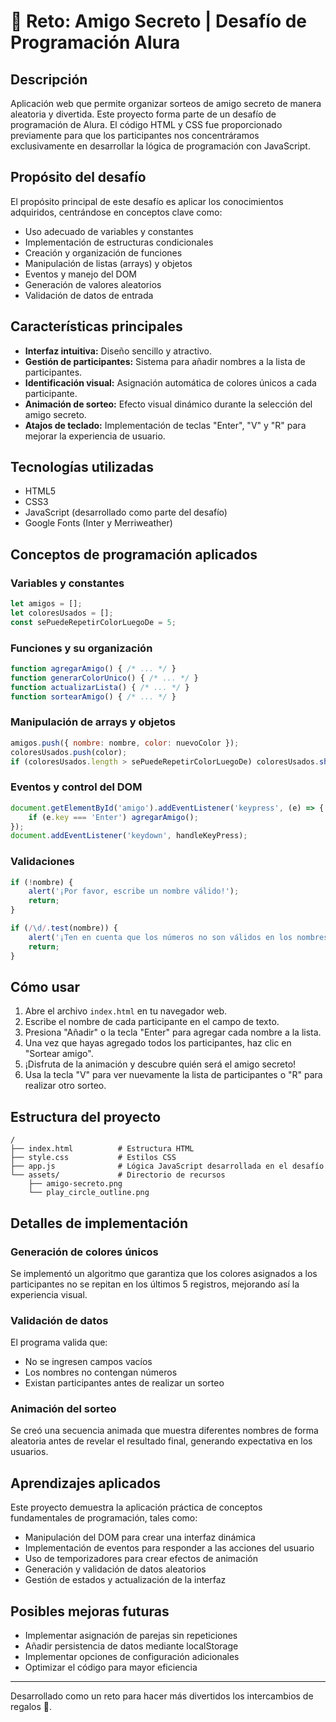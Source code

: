 # 🎁 Reto: Amigo Secreto | Desafío de Programación Alura

## Descripción
Aplicación web que permite organizar sorteos de amigo secreto de manera aleatoria y divertida. Este proyecto forma parte de un desafío de programación de Alura. El código HTML y CSS fue proporcionado previamente para que los participantes nos concentráramos exclusivamente en desarrollar la lógica de programación con JavaScript.

## Propósito del desafío

El propósito principal de este desafío es aplicar los conocimientos adquiridos, centrándose en conceptos clave como:

- Uso adecuado de variables y constantes
- Implementación de estructuras condicionales
- Creación y organización de funciones
- Manipulación de listas (arrays) y objetos
- Eventos y manejo del DOM
- Generación de valores aleatorios
- Validación de datos de entrada

## Características principales

- **Interfaz intuitiva:** Diseño sencillo y atractivo.
- **Gestión de participantes:** Sistema para añadir nombres a la lista de participantes.
- **Identificación visual:** Asignación automática de colores únicos a cada participante.
- **Animación de sorteo:** Efecto visual dinámico durante la selección del amigo secreto.
- **Atajos de teclado:** Implementación de teclas "Enter", "V" y "R" para mejorar la experiencia de usuario.

## Tecnologías utilizadas

- HTML5
- CSS3 
- JavaScript (desarrollado como parte del desafío)
- Google Fonts (Inter y Merriweather)

## Conceptos de programación aplicados

### Variables y constantes
```javascript
let amigos = [];
let coloresUsados = [];
const sePuedeRepetirColorLuegoDe = 5;
```

### Funciones y su organización
```javascript
function agregarAmigo() { /* ... */ }
function generarColorUnico() { /* ... */ }
function actualizarLista() { /* ... */ }
function sortearAmigo() { /* ... */ }
```

### Manipulación de arrays y objetos
```javascript
amigos.push({ nombre: nombre, color: nuevoColor });
coloresUsados.push(color);
if (coloresUsados.length > sePuedeRepetirColorLuegoDe) coloresUsados.shift();
```

### Eventos y control del DOM
```javascript
document.getElementById('amigo').addEventListener('keypress', (e) => {
    if (e.key === 'Enter') agregarAmigo();
});
document.addEventListener('keydown', handleKeyPress);
```

### Validaciones
```javascript
if (!nombre) {
    alert('¡Por favor, escribe un nombre válido!');
    return;
}

if (/\d/.test(nombre)) {
    alert('¡Ten en cuenta que los números no son válidos en los nombres!');
    return;
}
```

## Cómo usar

1. Abre el archivo `index.html` en tu navegador web.
2. Escribe el nombre de cada participante en el campo de texto.
3. Presiona "Añadir" o la tecla "Enter" para agregar cada nombre a la lista.
4. Una vez que hayas agregado todos los participantes, haz clic en "Sortear amigo".
5. ¡Disfruta de la animación y descubre quién será el amigo secreto!
6. Usa la tecla "V" para ver nuevamente la lista de participantes o "R" para realizar otro sorteo.

## Estructura del proyecto

```
/
├── index.html          # Estructura HTML
├── style.css           # Estilos CSS
├── app.js              # Lógica JavaScript desarrollada en el desafío
└── assets/             # Directorio de recursos
    ├── amigo-secreto.png
    └── play_circle_outline.png
```

## Detalles de implementación

### Generación de colores únicos
Se implementó un algoritmo que garantiza que los colores asignados a los participantes no se repitan en los últimos 5 registros, mejorando así la experiencia visual.

### Validación de datos
El programa valida que:
- No se ingresen campos vacíos
- Los nombres no contengan números
- Existan participantes antes de realizar un sorteo

### Animación del sorteo
Se creó una secuencia animada que muestra diferentes nombres de forma aleatoria antes de revelar el resultado final, generando expectativa en los usuarios.

## Aprendizajes aplicados

Este proyecto demuestra la aplicación práctica de conceptos fundamentales de programación, tales como:

- Manipulación del DOM para crear una interfaz dinámica
- Implementación de eventos para responder a las acciones del usuario
- Uso de temporizadores para crear efectos de animación
- Generación y validación de datos aleatorios
- Gestión de estados y actualización de la interfaz

## Posibles mejoras futuras

- Implementar asignación de parejas sin repeticiones
- Añadir persistencia de datos mediante localStorage
- Implementar opciones de configuración adicionales
- Optimizar el código para mayor eficiencia

---

Desarrollado como un reto para hacer más divertidos los intercambios de regalos 🎁.
